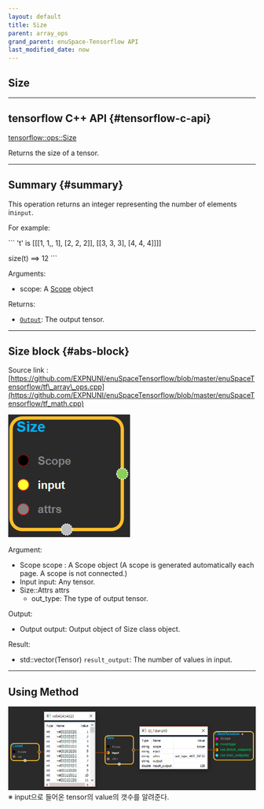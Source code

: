 ```yaml
--- 
layout: default 
title: Size 
parent: array_ops 
grand_parent: enuSpace-Tensorflow API 
last_modified_date: now 
--- 
```


## Size

---

## tensorflow C++ API {#tensorflow-c-api}

[tensorflow::ops::Size](https://www.tensorflow.org/api_docs/cc/class/tensorflow/ops/size.html)

Returns the size of a tensor.

---

## Summary {#summary}

This operation returns an integer representing the number of elements in`input`.

For example:

\`\`\` 't' is \[\[\[1, 1,, 1\], \[2, 2, 2\]\], \[\[3, 3, 3\], \[4, 4, 4\]\]\]\]

size\(t\) ==&gt; 12 \`\`\`

Arguments:

* scope: A [Scope](https://www.tensorflow.org/api_docs/cc/class/tensorflow/scope.html#classtensorflow_1_1_scope) object

Returns:

* [`Output`](https://www.tensorflow.org/api_docs/cc/class/tensorflow/output.html#classtensorflow_1_1_output): The output tensor.

---

## Size block {#abs-block}

Source link :[https://github.com/EXPNUNI/enuSpaceTensorflow/blob/master/enuSpaceTensorflow/tf\_array\_ops.cpp](https://github.com/EXPNUNI/enuSpaceTensorflow/blob/master/enuSpaceTensorflow/tf_math.cpp)

![](../assets/array_ops/size1.png)

Argument:

* Scope scope : A Scope object \(A scope is generated automatically each page. A scope is not connected.\)
* Input input: Any tensor.
* Size::Attrs attrs
  * out\_type: The type of output tensor.

Output:

* Output output: Output object of Size class object.

Result:

* std::vector\(Tensor\) `result_output`: The number of values in input.

---

## Using Method

![](../assets/array_ops/size2.png)※ input으로 들어온 tensor의 value의 갯수를 알려준다.

